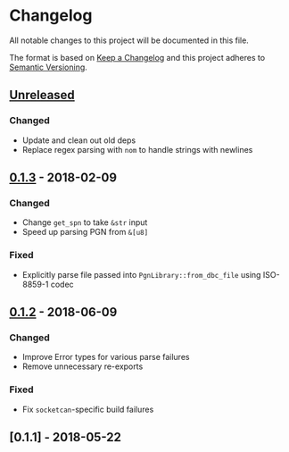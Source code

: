 # Changelog

All notable changes to this project will be documented in this file.

The format is based on [Keep a Changelog](http://keepachangelog.com)
and this project adheres to [Semantic Versioning](http://semver.org).

## [Unreleased]

### Changed
- Update and clean out old deps
- Replace regex parsing with `nom` to handle strings with newlines

## [0.1.3] - 2018-02-09

### Changed
- Change `get_spn` to take `&str` input
- Speed up parsing PGN from `&[u8]`

### Fixed
- Explicitly parse file passed into `PgnLibrary::from_dbc_file` using
  ISO-8859-1 codec

## [0.1.2] - 2018-06-09

### Changed
- Improve Error types for various parse failures
- Remove unnecessary re-exports

### Fixed
- Fix `socketcan`-specific build failures

## [0.1.1] - 2018-05-22

[Unreleased]: https://github.com/jmagnuson/canparse/compare/v0.1.3...master
[0.1.3]: https://github.com/jmagnuson/canparse/compare/v0.1.2...v0.1.3
[0.1.2]: https://github.com/jmagnuson/canparse/compare/v0.1.1...v0.1.2
